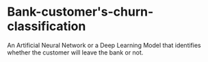 # Bank-customer's-churn-classification
An Artificial Neural Network or a Deep Learning Model that identifies whether the customer will leave the bank or not.
